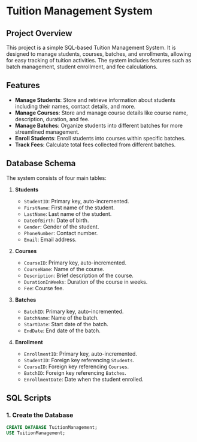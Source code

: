# Tuition Management System

## Project Overview

This project is a simple SQL-based Tuition Management System. It is designed to manage students, courses, batches, and enrollments, allowing for easy tracking of tuition activities. The system includes features such as batch management, student enrollment, and fee calculations.

## Features

- **Manage Students**: Store and retrieve information about students including their names, contact details, and more.
- **Manage Courses**: Store and manage course details like course name, description, duration, and fee.
- **Manage Batches**: Organize students into different batches for more streamlined management.
- **Enroll Students**: Enroll students into courses within specific batches.
- **Track Fees**: Calculate total fees collected from different batches.

## Database Schema

The system consists of four main tables:

1. **Students**
   - `StudentID`: Primary key, auto-incremented.
   - `FirstName`: First name of the student.
   - `LastName`: Last name of the student.
   - `DateOfBirth`: Date of birth.
   - `Gender`: Gender of the student.
   - `PhoneNumber`: Contact number.
   - `Email`: Email address.

2. **Courses**
   - `CourseID`: Primary key, auto-incremented.
   - `CourseName`: Name of the course.
   - `Description`: Brief description of the course.
   - `DurationInWeeks`: Duration of the course in weeks.
   - `Fee`: Course fee.

3. **Batches**
   - `BatchID`: Primary key, auto-incremented.
   - `BatchName`: Name of the batch.
   - `StartDate`: Start date of the batch.
   - `EndDate`: End date of the batch.

4. **Enrollment**
   - `EnrollmentID`: Primary key, auto-incremented.
   - `StudentID`: Foreign key referencing `Students`.
   - `CourseID`: Foreign key referencing `Courses`.
   - `BatchID`: Foreign key referencing `Batches`.
   - `EnrollmentDate`: Date when the student enrolled.

## SQL Scripts

### 1. Create the Database

```sql
CREATE DATABASE TuitionManagement;
USE TuitionManagement;

